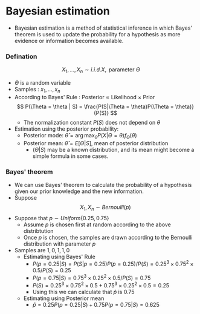 # Bayesian estimation
- Bayesian estimation is a method of statistical inference in which Bayes' theorem is used to update the probability for a hypothesis as more evidence or information becomes available.
### Defination
$$ X_1,\dots ,X_n \sim i.i.d. X, \text{ parameter } \Theta $$
- $\Theta$ is a random variable
- Samples : $x_1,\dots ,x_n$
- According to Bayes' Rule : Posterior $\propto$ Likelihood $\times$ Prior
  $$ P(\Theta = \theta | S) = \frac{P(S|\Theta = \theta)P(\Theta = \theta)}{P(S)} $$
    - The normalization constant $P(S)$ does not depend on $\theta$
- Estimation using the posterior probability:
  - Posterior mode: $\hat{\theta} = \arg\max_\theta P(X|\Theta = \theta) f_\Theta(\theta)$
  - Posterior mean: $\hat{\theta} = E[\Theta|S]$, mean of posterior distribution
    - $(\Theta|S)$ may be a known distribution, and its mean might become a simple formula in some cases.
### Bayes' theorem
- We can use Bayes' theorem to calculate the probability of a hypothesis given our prior knowledge and the new information.
- Suppose
  $$X_1, X_n \sim Bernoulli(p)$$
- Suppose that $p \sim Uniform \{0.25, 0.75\}$
  - Assume $p$ is chosen first at random according to the above distribtution
  - Once $p$ is chosen, the samples are drawn according to the Bernoulli distribution with parameter $p$
- Samples are $1,0,1,1,0$
  - Estimating using Bayes' Rule
    - $P(p=0.25|S) = P(S|p=0.25)P(p=0.25)/P(S) = 0.25^3 \times 0.75^2 \times 0.5 / P(S) = 0.25$
    - $P(p=0.75|S) = 0.75^3 \times 0.25^2 \times 0.5 / P(S) = 0.75$
    - $P(S) = 0.25^3 \times 0.75^2 \times 0.5 + 0.75^3 \times 0.25^2 \times 0.5 = 0.25$
    - Using this we can calculate that $\hat{p}$ is $0.75$
  - Estimating using Posterior mean
    - $\hat{p} = 0.25P(p=0.25|S)+0.75P(p=0.75|S)=0.625$
